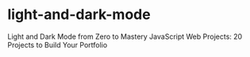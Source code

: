 # light-and-dark-mode
Light and Dark Mode from Zero to Mastery JavaScript Web Projects: 20 Projects to Build Your Portfolio
